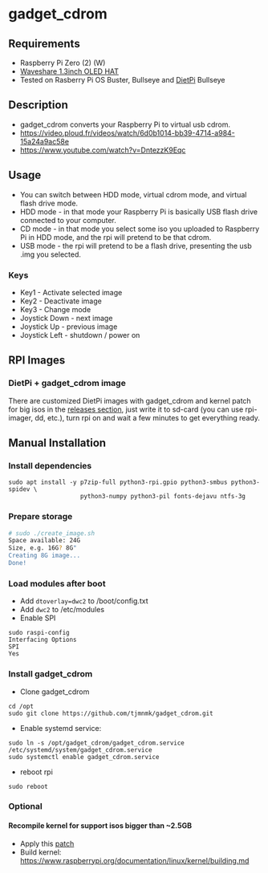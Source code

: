 # gadget\_cdrom
## Requirements
* Raspberry Pi Zero (2) (W)
* [Waveshare 1.3inch OLED HAT](https://www.waveshare.com/wiki/1.3inch_OLED_HAT)
* Tested on Rasberry Pi OS Buster, Bullseye and [DietPi](https://dietpi.com) Bullseye

## Description
* gadget\_cdrom converts your Raspberry Pi to virtual usb cdrom.
* https://video.ploud.fr/videos/watch/6d0b1014-bb39-4714-a984-15a24a9ac58e
* https://www.youtube.com/watch?v=DntezzK9Eqc

## Usage
* You can switch between HDD mode, virtual cdrom mode, and virtual flash drive mode.
* HDD mode - in that mode your Raspberry Pi is basically USB flash drive connected to your computer.
* CD mode - in that mode you select some iso you uploaded to Raspberry Pi in
  HDD mode, and the rpi will pretend to be that cdrom.
* USB mode - the rpi will pretend to be a flash drive, presenting the usb .img
  you selected.

### Keys
* Key1 - Activate selected image
* Key2 - Deactivate image
* Key3 - Change mode
* Joystick Down - next image
* Joystick Up - previous image
* Joystick Left - shutdown / power on

## RPI Images
### DietPi + gadget_cdrom image
There are customized DietPi images with gadget_cdrom and kernel patch for big isos in the [releases section](https://github.com/tjmnmk/gadget_cdrom/releases), just write it to sd-card (you can use rpi-imager, dd, etc.), turn rpi on and wait a few minutes to get everything ready.

## Manual Installation
### Install dependencies
```
sudo apt install -y p7zip-full python3-rpi.gpio python3-smbus python3-spidev \
                    python3-numpy python3-pil fonts-dejavu ntfs-3g
```

### Prepare storage
```sh
# sudo ./create_image.sh
Space available: 24G
Size, e.g. 16G? 8G"
Creating 8G image...
Done!
```

### Load modules after boot
* Add ```dtoverlay=dwc2``` to /boot/config.txt
* Add ```dwc2``` to /etc/modules
* Enable SPI
```
sudo raspi-config
Interfacing Options
SPI
Yes
```

### Install gadget\_cdrom
* Clone gadget_cdrom
```
cd /opt
sudo git clone https://github.com/tjmnmk/gadget_cdrom.git
```
* Enable systemd service:
```
sudo ln -s /opt/gadget_cdrom/gadget_cdrom.service /etc/systemd/system/gadget_cdrom.service
sudo systemctl enable gadget_cdrom.service
```
* reboot rpi
```
sudo reboot
```

### Optional
#### Recompile kernel for support isos bigger than ~2.5GB
* Apply this [patch](../master/tools/kernel/00-remove_iso_limit.patch)
* Build kernel: https://www.raspberrypi.org/documentation/linux/kernel/building.md

